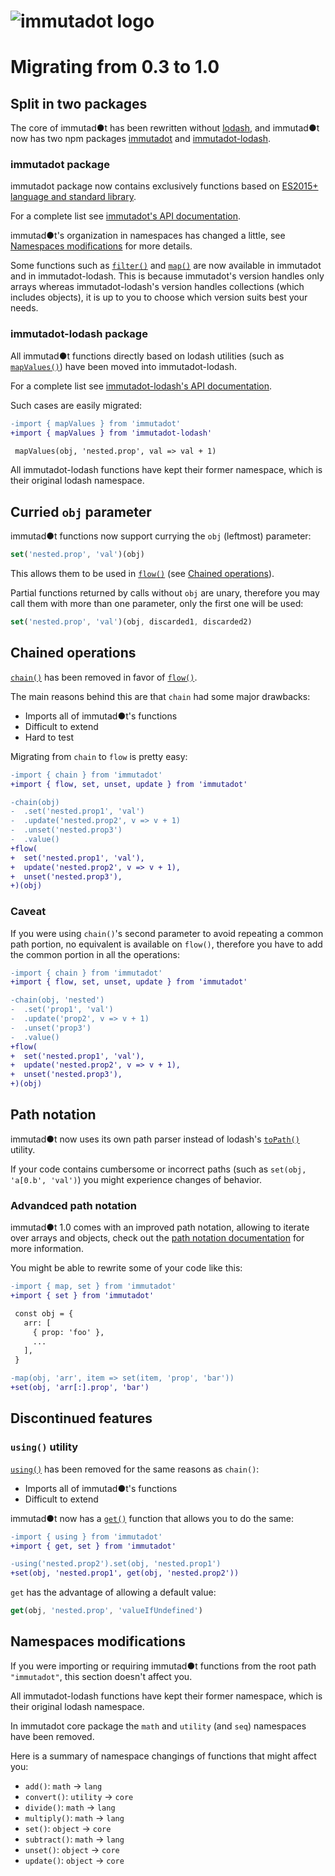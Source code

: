 ![immutadot logo](https://raw.githubusercontent.com/zenika-open-source/immutadot/master/misc/otter.svg?sanitize=true)
===

# Migrating from 0.3 to 1.0

## Split in two packages

The core of immutad●t has been rewritten without [lodash](https://lodash.com/), and immutad●t now has two npm packages [immutadot](https://www.npmjs.com/package/immutadot) and [immutadot-lodash](https://www.npmjs.com/package/immutadot-lodash).

### immutadot package

immutadot package now contains exclusively functions based on [ES2015+ language and standard library](https://mdn.io/JavaScript/Reference).

For a complete list see [immutadot's API documentation](https://zenika-open-source.github.io/immutadot/api/immutadot/1.0/).

immutad●t's organization in namespaces has changed a little, see [Namespaces modifications](#namespaces-modifications) for more details.

Some functions such as [`filter()`](https://zenika-open-source.github.io/immutadot/api/immutadot/1.0/array.html#.filter) and [`map()`](https://zenika-open-source.github.io/immutadot/api/immutadot/1.0/array.html#.map) are now available in immutadot and in immutadot-lodash. This is because immutadot's version handles only arrays whereas immutadot-lodash's version handles collections (which includes objects), it is up to you to choose which version suits best your needs.

### immutadot-lodash package

All immutad●t functions directly based on lodash utilities (such as [`mapValues()`](https://zenika-open-source.github.io/immutadot/api/immutadot-lodash/1.0/object.html#.mapValues)) have been moved into immutadot-lodash.

For a complete list see [immutadot-lodash's API documentation](https://zenika-open-source.github.io/immutadot/api/immutadot-lodash/1.0/).

Such cases are easily migrated:
```diff
-import { mapValues } from 'immutadot'
+import { mapValues } from 'immutadot-lodash'

 mapValues(obj, 'nested.prop', val => val + 1)
```

All immutadot-lodash functions have kept their former namespace, which is their original lodash namespace.

## Curried `obj` parameter

immutad●t functions now support currying the `obj` (leftmost) parameter:

```js
set('nested.prop', 'val')(obj)
```

This allows them to be used in [`flow()`](https://zenika-open-source.github.io/immutadot/api/immutadot/1.0/core.html#.flow) (see [Chained operations](#chained-operations)).

Partial functions returned by calls without `obj` are unary, therefore you may call them with more than one parameter, only the first one will be used:

```js
set('nested.prop', 'val')(obj, discarded1, discarded2)
```

## Chained operations

[`chain()`](https://zenika-open-source.github.io/immutadot/api/immutadot/0.3/seq.html#.chain) has been removed in favor of [`flow()`](https://zenika-open-source.github.io/immutadot/api/immutadot/1.0/core.html#.flow).

The main reasons behind this are that `chain` had some major drawbacks:
 - Imports all of immutad●t's functions
 - Difficult to extend
 - Hard to test

Migrating from `chain` to `flow` is pretty easy:

```diff
-import { chain } from 'immutadot'
+import { flow, set, unset, update } from 'immutadot'

-chain(obj)
-  .set('nested.prop1', 'val')
-  .update('nested.prop2', v => v + 1)
-  .unset('nested.prop3')
-  .value()
+flow(
+  set('nested.prop1', 'val'),
+  update('nested.prop2', v => v + 1),
+  unset('nested.prop3'),
+)(obj)
```

### Caveat

If you were using `chain()`'s second parameter to avoid repeating a common path portion, no equivalent is available on `flow()`, therefore you have to add the common portion in all the operations:

```diff
-import { chain } from 'immutadot'
+import { flow, set, unset, update } from 'immutadot'

-chain(obj, 'nested')
-  .set('prop1', 'val')
-  .update('prop2', v => v + 1)
-  .unset('prop3')
-  .value()
+flow(
+  set('nested.prop1', 'val'),
+  update('nested.prop2', v => v + 1),
+  unset('nested.prop3'),
+)(obj)
```

## Path notation

immutad●t now uses its own path parser instead of lodash's [`toPath()`]() utility.

If your code contains cumbersome or incorrect paths (such as `set(obj, 'a[0.b', 'val')`) you might experience changes of behavior.

### Advandced path notation

immutad●t 1.0 comes with an improved path notation, allowing to iterate over arrays and objects, check out the [path notation documentation](./PATH_NOTATION.md) for more information.

You might be able to rewrite some of your code like this:

```diff
-import { map, set } from 'immutadot'
+import { set } from 'immutadot'

 const obj = {
   arr: [
     { prop: 'foo' },
     ...
   ],
 }

-map(obj, 'arr', item => set(item, 'prop', 'bar'))
+set(obj, 'arr[:].prop', 'bar')
```

## Discontinued features

### `using()` utility

[`using()`](https://zenika-open-source.github.io/immutadot/api/immutadot/0.3/util.html#.using) has been removed for the same reasons as `chain()`:
 - Imports all of immutad●t's functions
 - Difficult to extend

immutad●t now has a [`get()`](https://zenika-open-source.github.io/immutadot/api/immutadot/1.0/core.html#.get) function that allows you to do the same:

```diff
-import { using } from 'immutadot'
+import { get, set } from 'immutadot'

-using('nested.prop2').set(obj, 'nested.prop1')
+set(obj, 'nested.prop1', get(obj, 'nested.prop2'))
```

`get` has the advantage of allowing a default value:

```js
get(obj, 'nested.prop', 'valueIfUndefined')
```

## Namespaces modifications

If you were importing or requiring immutad●t functions from the root path `"immutadot"`, this section doesn't affect you.

All immutadot-lodash functions have kept their former namespace, which is their original lodash namespace.

In immutadot core package the `math` and `utility` (and `seq`) namespaces have been removed.

Here is a summary of namespace changings of functions that might affect you:
 - `add()`: `math` -> `lang`
 - `convert()`: `utility` -> `core`
 - `divide()`: `math` -> `lang`
 - `multiply()`: `math` -> `lang`
 - `set()`: `object` -> `core`
 - `subtract()`: `math` -> `lang`
 - `unset()`: `object` -> `core`
 - `update()`: `object` -> `core`
